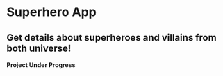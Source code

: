 # Superhero App

## Get details about superheroes and villains from both universe!

**Project Under Progress**